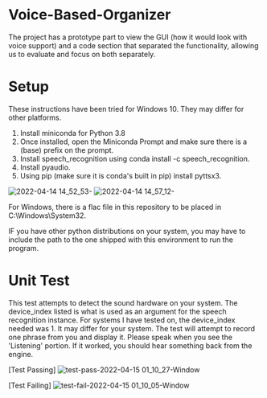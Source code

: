 # Voice-Based-Organizer

The project has a prototype part to view the GUI (how it would look with voice support) and a code section that separated the functionality, allowing us to evaluate and focus on both separately.

# Setup

These instructions have been tried for Windows 10. They may differ for other platforms.

1. Install miniconda for Python 3.8
2. Once installed, open the Miniconda Prompt and make sure there is a (base) prefix on the prompt.
3. Install speech_recognition using conda install -c speech_recognition.
4. Install pyaudio.
5. Using pip (make sure it is conda's built in pip) install pyttsx3.



![2022-04-14 14_52_53-](https://user-images.githubusercontent.com/77152143/163507155-e36d3d45-20b9-451c-acdd-378028c52315.png)
![2022-04-14 14_57_12-](https://user-images.githubusercontent.com/77152143/163507193-f1287688-a2f2-4107-9568-100674e36f00.png)

For Windows, there is a flac file in this repository to be placed in C:\Windows\System32.

IF you have other python distributions on your system, you may have to include the path to the one shipped with this environment to run the program.

# Unit Test

This test attempts to detect the sound hardware on your system. The device_index listed is what is used as an argument for the speech recognition instance. For systems I have tested on, the device_index needed was 1. It may differ for your system. 
The test will attempt to record one phrase from you and display it. Please speak when you see the 'Listening' portion. If it worked, you should hear something back from the engine.

[Test Passing]
![test-pass-2022-04-15 01_10_27-Window](https://user-images.githubusercontent.com/77152143/163507269-936a7d06-434d-4f78-8bc6-6b1cbd5dfb48.png)

[Test Failing]
![test-fail-2022-04-15 01_10_05-Window](https://user-images.githubusercontent.com/77152143/163507319-3137fbec-ee91-4f88-9c34-c377f8c194ae.png)



